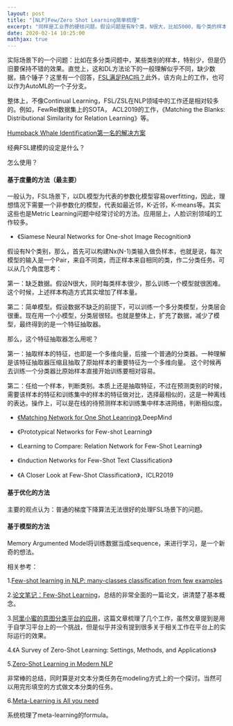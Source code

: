 ```yaml
---
layout: post
title: "[NLP]Few/Zero Shot Learning简单梳理"
excerpt: "同样是工业界的硬核问题。假设问题是有N个类，N很大，比如5000，每个类的样本只有10个。那么，任给一个样本，做5000分类，怎么办？"
date: 2020-02-14 10:25:00
mathjax: true
---
```


实际场景下的一个问题：比如在多分类问题中，某些类别的样本，特别少，但是仍旧要保持不错的效果。直觉上，这和DL方法论下的一般理解似乎不同，缺少数据，搞个锤子？这里有一个回答，[FSL满足PAC吗？](https://www.zhihu.com/question/325125054)此外，该方向上的工作，也可以作为AutoML的一个子分支。

整体上，不像Continual Learning，FSL/ZSL在NLP领域中的工作还是相对较多的。例如，FewRel数据集上的SOTA， ACL2019的工作，《Matching the Blanks: Distributional Similarity for Relation Learning》等。

[Humpback Whale Identification第一名的解决方案](https://www.kaggle.com/c/humpback-whale-identification/discussion/82366)

经典FSL建模的设定是什么？

怎么使用？

#### 基于度量的方法（最主要）

一般认为，FSL场景下，以DL模型为代表的参数化模型容易overfitting，因此，理想情况下需要一个非参数化的模型，代表如最近邻，K-近邻，K-means等。其实这些也是Metric Learning问题中经常讨论的方法。应用层上，人脸识别领域的工作较多。

+ 《Siamese Neural Networks for One-shot Image Recognition》

假设有N个类别，那么，首先可以构建Nx(N-1)类输入做负样本，也就是说，每次模型的输入是一个Pair，来自不同类，而正样本来自相同的类，作二分类任务。可以从几个角度思考：

第一：缺乏数据。假设N很大，同时每类样本很少，那么训练一个模型就很困难。这个时候，上述样本构造方式其实增加了样本量。

第二：简单模型。假设数据不缺乏的前提下，可以训练一个多分类模型，分类层会很重。现在用一个小模型，分类层很轻。也就是整体上，扩充了数据，减少了模型，最终得到的是一个特征抽取器。

那么，这个特征抽取器怎么用呢？

第一：抽取样本的特征，也即是一个多维向量，后接一个普通的分类器。一种理解是该特征抽取器压缩且抽取了原始样本的重要特征为一个多维向量。 这个时候再去训练一个分类器比原始样本直接开始训练要相对容易。

第二：任给一个样本，判断类别。本质上还是抽取特征，不过在预测类别的时候，需要该样本的特征和训练集中的样本的特征做对比，选择最相似的，这是一种离线的表达。操作上，可以是在线的待预测样本和训练集中样本进网络，判断相似度。

+ [《Matching Network for One Shot Leanring》](https://arxiv.org/abs/1606.04080),DeepMind

+ 《Prototypical Networks for Few-shot Learning》

+ 《Learning to Compare: Relation Network for Few-Shot Learning》

+ 《Induction Networks for Few-Shot Text Classification》

+ 《A Closer Look at Few-Shot Classification》，ICLR2019

#### 基于优化的方法

主要的观点认为：普通的梯度下降算法无法很好的处理FSL场景下的问题。

#### 基于模型的方法

Memory Argumented Model将训练数据当成sequence，来进行学习，是一个新奇的想法。


相关参考：

1.[Few-shot learning in NLP: many-classes classification from few examples](https://data4thought.com/fewshot_learning_nlp.html)

2.[论文笔记：Few-Shot Learning](http://www.zmonster.me/2019/12/08/few-shot-learning.html)，总结的非常全面的一篇论文，讲清楚了基本概念。

3.[阿里小蜜的意图分类平台的应用](https://mp.weixin.qq.com/s?__biz=MzI0NTE4NjA0OQ==&mid=2658360388&idx=2&sn=cf49a5d9810687eab3f6f7f8341dd6eb)，这篇文章梳理了几个工作，虽然文章提到是用于自学习平台上的一个挑战，但是似乎并没有提到很多关于相关工作在平台上的实际运行的效果。

4.《A Survey of Zero-Shot Learning: Settings, Methods, and Applications》

5.[Zero-Shot Learning in Modern NLP](https://joeddav.github.io/blog/2020/05/29/ZSL.html)

非常棒的总结，同时算是对文本分类任务在modeling方式上的一个探讨。当然可以用完形填空的方式做文本分类的任务。

6.[Meta-Learning is All you need](https://medium.com/@james_aka_yale?source=post_page-----3bd0bafdf289----------------------)

系统梳理了meta-learning的formula。